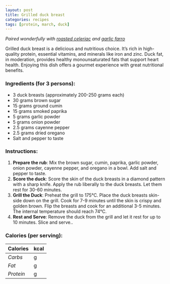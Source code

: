 ```yaml
---
layout: post
title: Grilled duck breast
categories: recipes
tags: [protein, march, duck]
---
```


*Paired wonderfully with <a href="/recipes/roasted-celeriac">roasted celeriac</a> and <a href="/recipes/garlic-farro">garlic farro</a>*

Grilled duck breast is a delicious and nutritious choice. It’s rich in high-quality protein, essential vitamins, and minerals like iron and zinc. Duck fat, in moderation, provides healthy monounsaturated fats that support heart health. Enjoying this dish offers a gourmet experience with great nutritional benefits.

### Ingredients (for 3 persons):
- 3 duck breasts (approximately 200-250 grams each)
- 30 grams brown sugar
- 15 grams ground cumin
- 15 grams smoked paprika
- 5 grams garlic powder
- 5 grams onion powder
- 2.5 grams cayenne pepper
- 2.5 grams dried oregano
- Salt and pepper to taste

### Instructions:

1. **Prepare the rub**: Mix the brown sugar, cumin, paprika, garlic powder, onion powder, cayenne pepper, and oregano in a bowl. Add salt and pepper to taste.
2. **Score the duck**: Score the skin of the duck breasts in a diamond pattern with a sharp knife. Apply the rub liberally to the duck breasts. Let them rest for 30-60 minutes.
3. **Grill the Duck**: Preheat the grill to 175°C. Place the duck breasts skin-side down on the grill. Cook for 7-9 minutes until the skin is crispy and golden brown. Flip the breasts and cook for an additional 3-5 minutes. The internal temperature should reach 74°C.
4. **Rest and Serve**: Remove the duck from the grill and let it rest for up to 10 minutes. Slice and serve..

### Calories (per serving):

| **Calories** | kcal |
| ----------- | ----------- |
| *Carbs* | g |
| *Fat* | g |
| *Protein* | g |